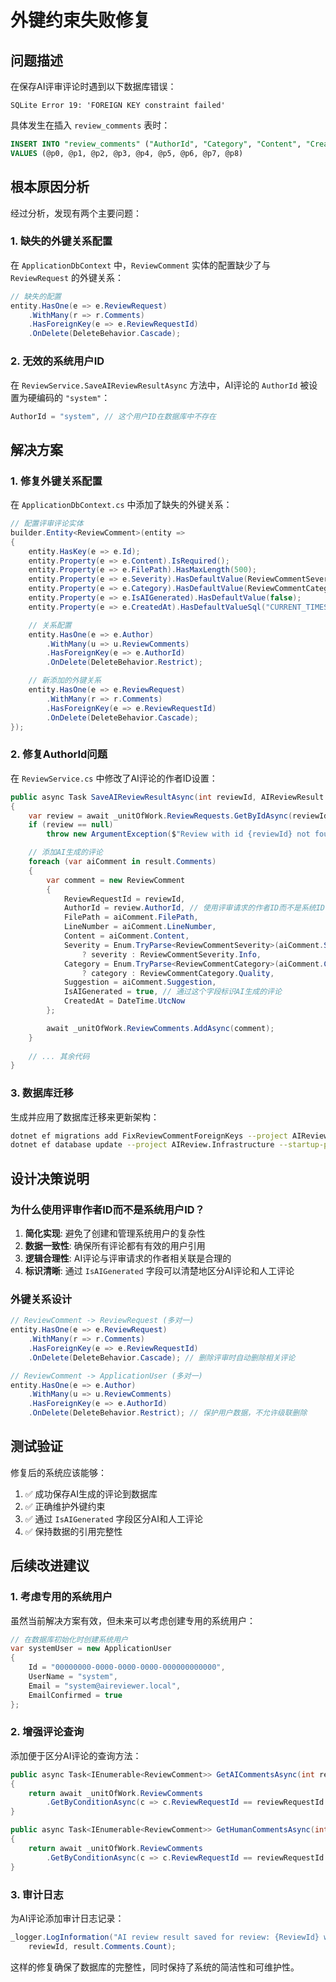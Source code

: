 # 外键约束失败修复

## 问题描述

在保存AI评审评论时遇到以下数据库错误：

```
SQLite Error 19: 'FOREIGN KEY constraint failed'
```

具体发生在插入 `review_comments` 表时：

```sql
INSERT INTO "review_comments" ("AuthorId", "Category", "Content", "CreatedAt", "FilePath", "IsAIGenerated", "LineNumber", "ReviewRequestId", "Suggestion")
VALUES (@p0, @p1, @p2, @p3, @p4, @p5, @p6, @p7, @p8)
```

## 根本原因分析

经过分析，发现有两个主要问题：

### 1. 缺失的外键关系配置

在 `ApplicationDbContext` 中，`ReviewComment` 实体的配置缺少了与 `ReviewRequest` 的外键关系：

```csharp
// 缺失的配置
entity.HasOne(e => e.ReviewRequest)
    .WithMany(r => r.Comments)
    .HasForeignKey(e => e.ReviewRequestId)
    .OnDelete(DeleteBehavior.Cascade);
```

### 2. 无效的系统用户ID

在 `ReviewService.SaveAIReviewResultAsync` 方法中，AI评论的 `AuthorId` 被设置为硬编码的 `"system"`：

```csharp
AuthorId = "system", // 这个用户ID在数据库中不存在
```

## 解决方案

### 1. 修复外键关系配置

在 `ApplicationDbContext.cs` 中添加了缺失的外键关系：

```csharp
// 配置评审评论实体
builder.Entity<ReviewComment>(entity =>
{
    entity.HasKey(e => e.Id);
    entity.Property(e => e.Content).IsRequired();
    entity.Property(e => e.FilePath).HasMaxLength(500);
    entity.Property(e => e.Severity).HasDefaultValue(ReviewCommentSeverity.Info);
    entity.Property(e => e.Category).HasDefaultValue(ReviewCommentCategory.Quality);
    entity.Property(e => e.IsAIGenerated).HasDefaultValue(false);
    entity.Property(e => e.CreatedAt).HasDefaultValueSql("CURRENT_TIMESTAMP");

    // 关系配置
    entity.HasOne(e => e.Author)
        .WithMany(u => u.ReviewComments)
        .HasForeignKey(e => e.AuthorId)
        .OnDelete(DeleteBehavior.Restrict);

    // 新添加的外键关系
    entity.HasOne(e => e.ReviewRequest)
        .WithMany(r => r.Comments)
        .HasForeignKey(e => e.ReviewRequestId)
        .OnDelete(DeleteBehavior.Cascade);
});
```

### 2. 修复AuthorId问题

在 `ReviewService.cs` 中修改了AI评论的作者ID设置：

```csharp
public async Task SaveAIReviewResultAsync(int reviewId, AIReviewResult result)
{
    var review = await _unitOfWork.ReviewRequests.GetByIdAsync(reviewId);
    if (review == null)
        throw new ArgumentException($"Review with id {reviewId} not found");

    // 添加AI生成的评论
    foreach (var aiComment in result.Comments)
    {
        var comment = new ReviewComment
        {
            ReviewRequestId = reviewId,
            AuthorId = review.AuthorId, // 使用评审请求的作者ID而不是系统ID
            FilePath = aiComment.FilePath,
            LineNumber = aiComment.LineNumber,
            Content = aiComment.Content,
            Severity = Enum.TryParse<ReviewCommentSeverity>(aiComment.Severity, true, out var severity) 
                ? severity : ReviewCommentSeverity.Info,
            Category = Enum.TryParse<ReviewCommentCategory>(aiComment.Category, true, out var category) 
                ? category : ReviewCommentCategory.Quality,
            Suggestion = aiComment.Suggestion,
            IsAIGenerated = true, // 通过这个字段标识AI生成的评论
            CreatedAt = DateTime.UtcNow
        };

        await _unitOfWork.ReviewComments.AddAsync(comment);
    }
    
    // ... 其余代码
}
```

### 3. 数据库迁移

生成并应用了数据库迁移来更新架构：

```bash
dotnet ef migrations add FixReviewCommentForeignKeys --project AIReview.Infrastructure --startup-project AIReview.API
dotnet ef database update --project AIReview.Infrastructure --startup-project AIReview.API
```

## 设计决策说明

### 为什么使用评审作者ID而不是系统用户ID？

1. **简化实现**: 避免了创建和管理系统用户的复杂性
2. **数据一致性**: 确保所有评论都有有效的用户引用
3. **逻辑合理性**: AI评论与评审请求的作者相关联是合理的
4. **标识清晰**: 通过 `IsAIGenerated` 字段可以清楚地区分AI评论和人工评论

### 外键关系设计

```csharp
// ReviewComment -> ReviewRequest (多对一)
entity.HasOne(e => e.ReviewRequest)
    .WithMany(r => r.Comments)
    .HasForeignKey(e => e.ReviewRequestId)
    .OnDelete(DeleteBehavior.Cascade); // 删除评审时自动删除相关评论

// ReviewComment -> ApplicationUser (多对一)  
entity.HasOne(e => e.Author)
    .WithMany(u => u.ReviewComments)
    .HasForeignKey(e => e.AuthorId)
    .OnDelete(DeleteBehavior.Restrict); // 保护用户数据，不允许级联删除
```

## 测试验证

修复后的系统应该能够：

1. ✅ 成功保存AI生成的评论到数据库
2. ✅ 正确维护外键约束
3. ✅ 通过 `IsAIGenerated` 字段区分AI和人工评论
4. ✅ 保持数据的引用完整性

## 后续改进建议

### 1. 考虑专用的系统用户

虽然当前解决方案有效，但未来可以考虑创建专用的系统用户：

```csharp
// 在数据库初始化时创建系统用户
var systemUser = new ApplicationUser
{
    Id = "00000000-0000-0000-0000-000000000000",
    UserName = "system",
    Email = "system@aireviewer.local",
    EmailConfirmed = true
};
```

### 2. 增强评论查询

添加便于区分AI评论的查询方法：

```csharp
public async Task<IEnumerable<ReviewComment>> GetAICommentsAsync(int reviewRequestId)
{
    return await _unitOfWork.ReviewComments
        .GetByConditionAsync(c => c.ReviewRequestId == reviewRequestId && c.IsAIGenerated);
}

public async Task<IEnumerable<ReviewComment>> GetHumanCommentsAsync(int reviewRequestId)
{
    return await _unitOfWork.ReviewComments
        .GetByConditionAsync(c => c.ReviewRequestId == reviewRequestId && !c.IsAIGenerated);
}
```

### 3. 审计日志

为AI评论添加审计日志记录：

```csharp
_logger.LogInformation("AI review result saved for review: {ReviewId} with {CommentCount} comments by AI system", 
    reviewId, result.Comments.Count);
```

这样的修复确保了数据库的完整性，同时保持了系统的简洁性和可维护性。